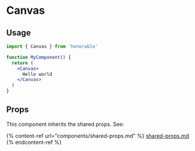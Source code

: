 # Canvas

## Usage

```jsx
import { Canvas } from 'honorable'

function MyComponent() {
  return (
    <Canvas>
      Hello world
    </Canvas>
  )
}
```

## Props

This component inherits the shared props. See:

{% content-ref url="components/shared-props.md" %}
[shared-props.md](components/shared-props.md)
{% endcontent-ref %}

